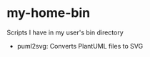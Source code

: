# my-home-bin

Scripts I have in my user's bin directory

-  puml2svg: Converts PlantUML files to SVG
